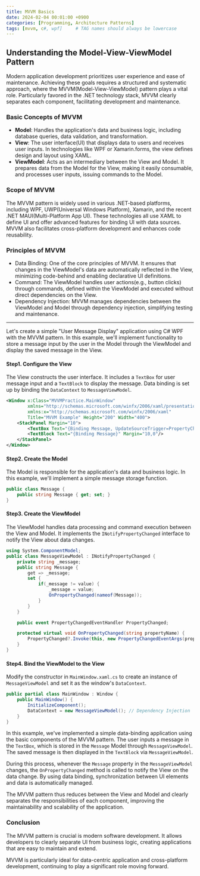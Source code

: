 ```yaml
---
title: MVVM Basics
date: 2024-02-04 00:01:00 +0900
categories: [Programming, Architecture Patterns]
tags: [mvvm, c#, wpf]     # TAG names should always be lowercase
---
```


## Understanding the Model-View-ViewModel Pattern

Modern application development prioritizes user experience and ease of maintenance.
Achieving these goals requires a structured and systematic approach, where the MVVM(Model-View-ViewModel) pattern plays a vital role.
Particularly favored in the .NET technology stack, MVVM clearly separates each component, facilitating development and maintenance.

### Basic Concepts of MVVM
* **Model**: Handles the application's data and business logic, including database queries, data validation, and transformation.
* **View**: The user interface(UI) that displays data to users and receives user inputs. In technologies like WPF or Xamarin.forms, the view defines design and layout using XAML.
* **ViewModel**: Acts as an intermediary between the View and Model. It prepares data from the Model for the View, making it easily consumable, and processes user inputs, issuing commands to the Model.

### Scope of MVVM
The MVVM pattern is widely used in various .NET-based platforms, including WPF, UWP(Universal Windows Platform), Xamarin, and the recent .NET MAUI(Multi-Platform App UI). These technologies all use XAML to define UI and offer advanced features for binding UI with data sources. MVVM also facilitates cross-platform development and enhances code reusability.

### Principles of MVVM
* Data Binding: One of the core principles of MVVM. It ensures that changes in the ViewModel's data are automatically reflected in the View, minimizing code-behind and enabling declarative UI definitions.
* Command: The ViewModel handles user actions(e.g., button clicks) through commands, defined within the ViewModel and executed without direct dependencies on the View.
* Dependency Injection: MVVM manages dependencies between the ViewModel and Model through dependency injection, simplifying testing and maintenance.
---
Let's create a simple "User Message Display" application using C# WPF with the MVVM pattern.
In this example, we'll implement functionality to store a message input by the user in the Model through the ViewModel and display the saved message in the View.

#### Step1. Configure the View
The View constructs the user interface. It includes a `TextBox` for user message input and a `TextBlock` to display the message.
Data binding is set up by binding the `DataContext` to `MessageViewModel`.

```xml
<Window x:Class="MVVMPractice.MainWindow"
        xmlns="http://schemas.microsoft.com/winfx/2006/xaml/presentation"
        xmlns:x="http://schemas.microsoft.com/winfx/2006/xaml"
        Title="MVVM Example" Height="200" Width="400">
    <StackPanel Margin="10">
        <TextBox Text="{Binding Message, UpdateSourceTrigger=PropertyChanged}" Height="20"/>
        <TextBlock Text="{Binding Message}" Margin="10,0"/>
    </StackPanel>
</Window>

```

#### Step2. Create the Model
The Model is responsible for the application's data and business logic.
In this example, we'll implement a simple message storage function.

```cs
public class Message {
    public string Message { get; set; }
}
```

#### Step3. Create the ViewModel
The ViewModel handles data processing and command execution between the View and Model. It implements the `INotifyPropertyChanged` interface to notify the View about data changes.

```cs
using System.ComponentModel;
public class MessageViewModel : INotifyPropertyChanged {
    private string _message;
    public string Message {
        get => _message;
        set {
            if(_message != value) {
                _message = value;
                OnPropertyChanged(nameof(Message));
            }
        }
    }

    public event PropertyChangedEventHandler PropertyChanged;

    protected virtual void OnPropertyChanged(string propertyName) {
        PropertyChanged?.Invoke(this, new PropertyChangedEventArgs(propertyName));
    }
}
```

#### Step4. Bind the ViewModel to the View
Modify the constructor in `MainWindow.xaml.cs` to create an instance of `MessageViewModel` and set it as the window's `DataContext`.
```cs
public partial class MainWindow : Window {
    public MainWindow() {
        InitializeComponent();
        DataContext = new MessageViewModel(); // Dependency Injection
    }
}
```
In this example, we've implemented a simple data-binding application using the basic components of the MVVM pattern.
The user inputs a message in the `TextBox`, which is stored in the `Message` Model through `MessageViewModel`.
The saved message is then displayed in the `TextBlock` via `MessageViewModel`.

During this process, whenever the `Message` property in the `MessageViewModel` changes, the `OnPropertyChanged` method is called to notify the View on the data change.
By using data binding, synchronization between UI elements and data is automatically managed.

The MVVM pattern thus reduces between the View and Model and clearly separates the responsibilities of each component, improving the maintainability and scalability of the application.

### Conclusion
The MVVM pattern is crucial is modern software development. 
It allows developers to clearly separate UI from business logic, creating applications that are easy to maintain and extend.

MVVM is particularly ideal for data-centric application and cross-platform development, continuing to play a significant role moving forward.